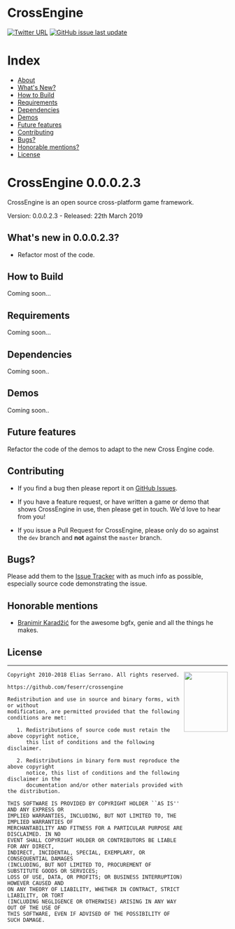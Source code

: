 CrossEngine
=======

[![Twitter URL](https://img.shields.io/badge/tweet-feserr-blue.svg?longCache=true&style=for-the-badge)](https://twitter.com/feserr_)
[![GitHub issue last update](https://img.shields.io/badge/updated-march%202019-red.svg?longCache=true&style=for-the-badge)](https://github.com/feserr/Khengine)

# Index

- [About](#about)
- [What's New?](#whats-new)
- [How to Build](#how-to-build)
- [Requirements](#requirements)
- [Dependencies](#dependencies)
- [Demos](#demos)
- [Future features](#future)
- [Contributing](#contributing)
- [Bugs?](#bugs)
- [Honorable mentions?](#mentions)
- [License](#license)

<a name="about"></a>
# CrossEngine 0.0.0.2.3

CrossEngine is an open source cross-platform game framework.

Version: 0.0.0.2.3 - Released: 22th March 2019

<a name="whats-new"></a>
## What's new in 0.0.0.2.3?

* Refactor most of the code.

<a name="how-to-build"></a>
## How to Build

Coming soon...

<a name="requirements"></a>
## Requirements

Coming soon...

<a name="dependencies"></a>
## Dependencies

Coming soon..

<a name="demos"></a>
## Demos

Coming soon..

<a name="future"></a>
## Future features

Refactor the code of the demos to adapt to the new Cross Engine code.

<a name="contributing"></a>
## Contributing

- If you find a bug then please report it on [GitHub Issues][issues].

- If you have a feature request, or have written a game or demo that shows CrossEngine in use, then please get in touch. We'd love to hear from you!

- If you issue a Pull Request for CrossEngine, please only do so against the `dev` branch and **not** against the `master` branch.

<a name="bugs"></a>
## Bugs?

Please add them to the [Issue Tracker][issues] with as much info as possible, especially source code demonstrating the issue.

<a name="mentions"></a>
## Honorable mentions

* [Branimir Karadžić](https://github.com/bkaradzic) for the awesome bgfx, genie and all the things he makes.

<a name="license"></a>
## License
-----------------------------------------------------------------------

<a href="http://opensource.org/licenses/BSD-2-Clause" target="_blank">
<img align="right" width="100" height="137"
 src="https://opensource.org/files/OSI_Approved_License.png">
</a>

	Copyright 2010-2018 Elias Serrano. All rights reserved.

	https://github.com/feserr/crossengine

	Redistribution and use in source and binary forms, with or without
	modification, are permitted provided that the following conditions are met:

	   1. Redistributions of source code must retain the above copyright notice,
	      this list of conditions and the following disclaimer.

	   2. Redistributions in binary form must reproduce the above copyright
	      notice, this list of conditions and the following disclaimer in the
	      documentation and/or other materials provided with the distribution.

	THIS SOFTWARE IS PROVIDED BY COPYRIGHT HOLDER ``AS IS'' AND ANY EXPRESS OR
	IMPLIED WARRANTIES, INCLUDING, BUT NOT LIMITED TO, THE IMPLIED WARRANTIES OF
	MERCHANTABILITY AND FITNESS FOR A PARTICULAR PURPOSE ARE DISCLAIMED. IN NO
	EVENT SHALL COPYRIGHT HOLDER OR CONTRIBUTORS BE LIABLE FOR ANY DIRECT,
	INDIRECT, INCIDENTAL, SPECIAL, EXEMPLARY, OR CONSEQUENTIAL DAMAGES
	(INCLUDING, BUT NOT LIMITED TO, PROCUREMENT OF SUBSTITUTE GOODS OR SERVICES;
	LOSS OF USE, DATA, OR PROFITS; OR BUSINESS INTERRUPTION) HOWEVER CAUSED AND
	ON ANY THEORY OF LIABILITY, WHETHER IN CONTRACT, STRICT LIABILITY, OR TORT
	(INCLUDING NEGLIGENCE OR OTHERWISE) ARISING IN ANY WAY OUT OF THE USE OF
	THIS SOFTWARE, EVEN IF ADVISED OF THE POSSIBILITY OF SUCH DAMAGE.

[issues]: https://github.com/feserr/CrossEngine/issues